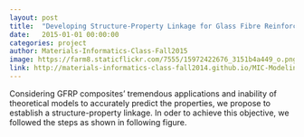 ```yaml
---
layout: post
title:  "Developing Structure-Property Linkage for Glass Fibre Reinforced Polymer Composites"
date:   2015-01-01 00:00:00
categories: project
author: Materials-Informatics-Class-Fall2015
image: https://farm8.staticflickr.com/7555/15972422676_3151b4a449_o.png
link: http://materials-informatics-class-fall2014.github.io/MIC-Modeling-Polymer-Composites/
---
```

Considering GFRP composites’ tremendous applications and inability of theoretical models to accurately predict the properties, we propose to establish a structure-property linkage. In oder to achieve this objective, we followed the steps as shown in following figure.